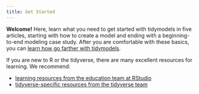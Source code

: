 ```yaml
---
title: Get Started
---
```


**Welcome!** Here, learn what you need to get started with tidymodels in five articles, starting with how to create a model and ending with a beginning-to-end modeling case study. After you are comfortable with these basics, you can [learn how go farther with tidymodels](/learn/).

If you are new to R or the tidyverse, there are many excellent resources for learning. We recommend:

- [learning resources from the education team at RStudio](https://education.rstudio.com/learn/)
- [tidyverse-specific resources from the tidyverse team](https://www.tidyverse.org/learn/)
